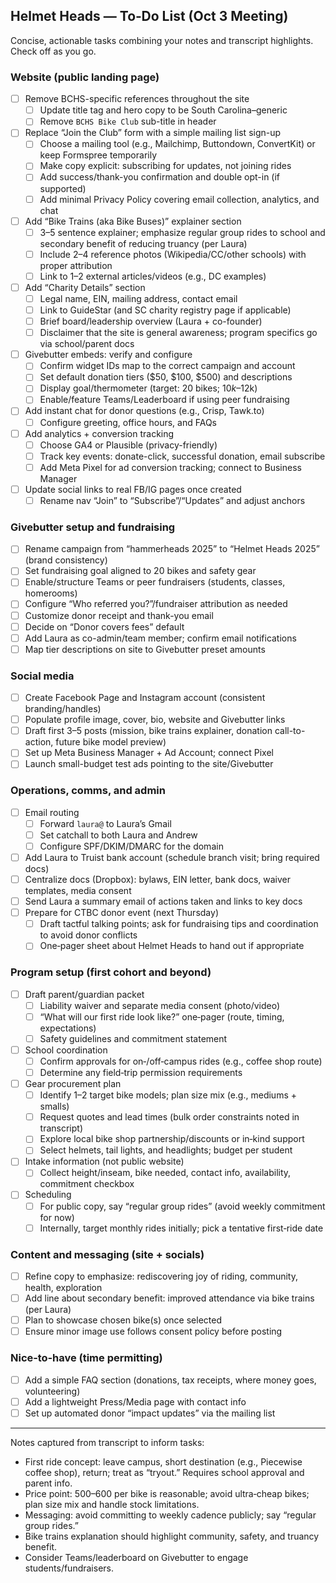 ## Helmet Heads — To‑Do List (Oct 3 Meeting)

Concise, actionable tasks combining your notes and transcript highlights. Check off as you go.

### Website (public landing page)
- [ ] Remove BCHS-specific references throughout the site
  - [ ] Update title tag and hero copy to be South Carolina–generic
  - [ ] Remove `BCHS Bike Club` sub-title in header
- [ ] Replace “Join the Club” form with a simple mailing list sign-up
  - [ ] Choose a mailing tool (e.g., Mailchimp, Buttondown, ConvertKit) or keep Formspree temporarily
  - [ ] Make copy explicit: subscribing for updates, not joining rides
  - [ ] Add success/thank-you confirmation and double opt-in (if supported)
  - [ ] Add minimal Privacy Policy covering email collection, analytics, and chat
- [ ] Add “Bike Trains (aka Bike Buses)” explainer section
  - [ ] 3–5 sentence explainer; emphasize regular group rides to school and secondary benefit of reducing truancy (per Laura)
  - [ ] Include 2–4 reference photos (Wikipedia/CC/other schools) with proper attribution
  - [ ] Link to 1–2 external articles/videos (e.g., DC examples)
- [ ] Add “Charity Details” section
  - [ ] Legal name, EIN, mailing address, contact email
  - [ ] Link to GuideStar (and SC charity registry page if applicable)
  - [ ] Brief board/leadership overview (Laura + co-founder)
  - [ ] Disclaimer that the site is general awareness; program specifics go via school/parent docs
- [ ] Givebutter embeds: verify and configure
  - [ ] Confirm widget IDs map to the correct campaign and account
  - [ ] Set default donation tiers ($50, $100, $500) and descriptions
  - [ ] Display goal/thermometer (target: 20 bikes; $10k–$12k)
  - [ ] Enable/feature Teams/Leaderboard if using peer fundraising
- [ ] Add instant chat for donor questions (e.g., Crisp, Tawk.to)
  - [ ] Configure greeting, office hours, and FAQs
- [ ] Add analytics + conversion tracking
  - [ ] Choose GA4 or Plausible (privacy-friendly)
  - [ ] Track key events: donate-click, successful donation, email subscribe
  - [ ] Add Meta Pixel for ad conversion tracking; connect to Business Manager
- [ ] Update social links to real FB/IG pages once created
  - [ ] Rename nav “Join” to “Subscribe”/“Updates” and adjust anchors

### Givebutter setup and fundraising
- [ ] Rename campaign from “hammerheads 2025” to “Helmet Heads 2025” (brand consistency)
- [ ] Set fundraising goal aligned to 20 bikes and safety gear
- [ ] Enable/structure Teams or peer fundraisers (students, classes, homerooms)
- [ ] Configure “Who referred you?”/fundraiser attribution as needed
- [ ] Customize donor receipt and thank-you email
- [ ] Decide on “Donor covers fees” default
- [ ] Add Laura as co-admin/team member; confirm email notifications
- [ ] Map tier descriptions on site to Givebutter preset amounts

### Social media
- [ ] Create Facebook Page and Instagram account (consistent branding/handles)
- [ ] Populate profile image, cover, bio, website and Givebutter links
- [ ] Draft first 3–5 posts (mission, bike trains explainer, donation call-to-action, future bike model preview)
- [ ] Set up Meta Business Manager + Ad Account; connect Pixel
- [ ] Launch small-budget test ads pointing to the site/Givebutter

### Operations, comms, and admin
- [ ] Email routing
  - [ ] Forward `laura@` to Laura’s Gmail
  - [ ] Set catchall to both Laura and Andrew
  - [ ] Configure SPF/DKIM/DMARC for the domain
- [ ] Add Laura to Truist bank account (schedule branch visit; bring required docs)
- [ ] Centralize docs (Dropbox): bylaws, EIN letter, bank docs, waiver templates, media consent
- [ ] Send Laura a summary email of actions taken and links to key docs
- [ ] Prepare for CTBC donor event (next Thursday)
  - [ ] Draft tactful talking points; ask for fundraising tips and coordination to avoid donor conflicts
  - [ ] One‑pager sheet about Helmet Heads to hand out if appropriate

### Program setup (first cohort and beyond)
- [ ] Draft parent/guardian packet
  - [ ] Liability waiver and separate media consent (photo/video)
  - [ ] “What will our first ride look like?” one‑pager (route, timing, expectations)
  - [ ] Safety guidelines and commitment statement
- [ ] School coordination
  - [ ] Confirm approvals for on‑/off‑campus rides (e.g., coffee shop route)
  - [ ] Determine any field‑trip permission requirements
- [ ] Gear procurement plan
  - [ ] Identify 1–2 target bike models; plan size mix (e.g., mediums + smalls)
  - [ ] Request quotes and lead times (bulk order constraints noted in transcript)
  - [ ] Explore local bike shop partnership/discounts or in‑kind support
  - [ ] Select helmets, tail lights, and headlights; budget per student
- [ ] Intake information (not public website)
  - [ ] Collect height/inseam, bike needed, contact info, availability, commitment checkbox
- [ ] Scheduling
  - [ ] For public copy, say “regular group rides” (avoid weekly commitment for now)
  - [ ] Internally, target monthly rides initially; pick a tentative first‑ride date

### Content and messaging (site + socials)
- [ ] Refine copy to emphasize: rediscovering joy of riding, community, health, exploration
- [ ] Add line about secondary benefit: improved attendance via bike trains (per Laura)
- [ ] Plan to showcase chosen bike(s) once selected
- [ ] Ensure minor image use follows consent policy before posting

### Nice‑to‑have (time permitting)
- [ ] Add a simple FAQ section (donations, tax receipts, where money goes, volunteering)
- [ ] Add a lightweight Press/Media page with contact info
- [ ] Set up automated donor “impact updates” via the mailing list

---

Notes captured from transcript to inform tasks:
- First ride concept: leave campus, short destination (e.g., Piecewise coffee shop), return; treat as “tryout.” Requires school approval and parent info.
- Price point: $500–$600 per bike is reasonable; avoid ultra‑cheap bikes; plan size mix and handle stock limitations.
- Messaging: avoid committing to weekly cadence publicly; say “regular group rides.”
- Bike trains explanation should highlight community, safety, and truancy benefit.
- Consider Teams/leaderboard on Givebutter to engage students/fundraisers.

